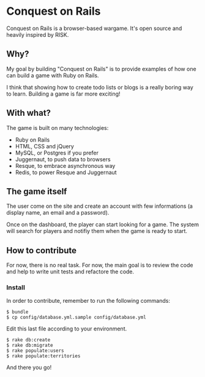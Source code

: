# Conquest on Rails

Conquest on Rails is a browser-based wargame. It's open source and heavily inspired by RISK.


## Why?

My goal by building "Conquest on Rails" is to provide examples of how one can build a game with Ruby on Rails.

I think that showing how to create todo lists or blogs is a really boring way to learn. Building a game is far more exciting!


## With what?

The game is built on many technologies:

- Ruby on Rails
- HTML, CSS and jQuery
- MySQL, or Postgres if you prefer
- Juggernaut, to push data to browsers
- Resque, to embrace asynchronous way
- Redis, to power Resque and Juggernaut


## The game itself

The user come on the site and create an account with few informations (a display name, an email and a password).

Once on the dashboard, the player can start looking for a game. The system will search for players and notifiy them when the game is ready to start.

## How to contribute

For now, there is no real task. For now, the main goal is to review the code and help to write unit tests and
refactore the code.

### Install

In order to contribute, remember to run the following commands:

    $ bundle
    $ cp config/database.yml.sample config/database.yml

Edit this last file according to your environment.

    $ rake db:create
    $ rake db:migrate
    $ rake populate:users
    $ rake populate:territories

And there you go!
